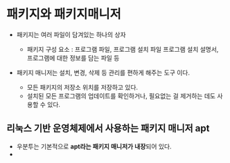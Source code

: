 # 패키지와 패키지매니저 
- 패키지는 여러 파일이 담겨있는 하나의 상자
  - 패키지 구성 요소 : 프로그램 파일, 프로그램 설치 파일 프로그램 설치 설명서, 프로그램에 대한 정보를 담는 파일 등 

- 패키지 매니저는  설치, 변경, 삭제 등 관리를 편하게 해주는 도구 이다.
  - 모든 패키지의 저장소 위치를 저장하고 있다.  
  - 설치된 모든 프로그램의 업데이트를 확인하거나, 필요없는 걸 제거하는 데도 사용할 수 있다.
 
 

## 리눅스 기반 운영체제에서 사용하는 패키지 매니저 apt 
 - 우분투는 기본적으로 **apt라는 패키지 매니저가 내장**되어 있다.
 - 
